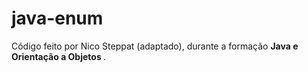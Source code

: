 # java-enum
Código feito por Nico Steppat (adaptado), durante a formação <b>Java e Orientação a Objetos </b>.
